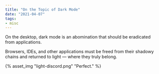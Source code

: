 ```yaml
---
title: "On the Topic of Dark Mode"
date: "2021-04-07"
tags:
- misc
---
```

On the desktop, dark mode is an abomination that should be eradicated from applications.
<!-- excerpt -->

Browsers, IDEs, and other applications must be freed from their shadowy chains and returned to light — where they truly belong.

{% asset_img "light-discord.png" "Perfect." %}
